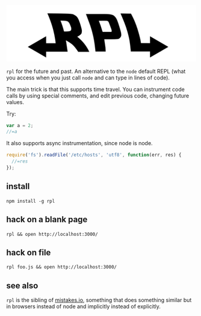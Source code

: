 ![rpl](logo.png)

`rpl` for the future and past. An alternative to the `node` default
REPL (what you access when you just call `node` and can type in lines of code).

The main trick is that this supports time travel. You can instrument code
calls by using special comments, and edit previous code, changing future values.

Try:

```js
var a = 2;
//=a
```

It also supports async instrumentation, since node is node.

```js
require('fs').readFile('/etc/hosts', 'utf8', function(err, res) {
  //=res
});
```

## install

    npm install -g rpl

## hack on a blank page

    rpl && open http://localhost:3000/

## hack on file

    rpl foo.js && open http://localhost:3000/

## see also

`rpl` is the sibling of [mistakes.io](http://mistakes.io/), something
that does something similar but in browsers instead of node and implicitly
instead of explicitly.

